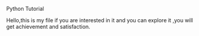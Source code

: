 Python Tutorial

Hello,this is my file if you are interested in it and you can explore it ,you will get achievement and satisfaction.